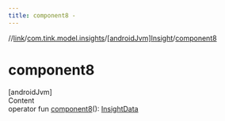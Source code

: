 ```yaml
---
title: component8 -
---
```

//[link](../../index.md)/[com.tink.model.insights](../index.md)/[[androidJvm]Insight](index.md)/[component8](component8.md)



# component8  
[androidJvm]  
Content  
operator fun [component8](component8.md)(): [InsightData](../[android-jvm]-insight-data/index.md)  




